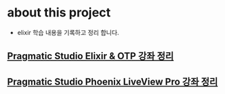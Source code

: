 # about this project

* elixir 학습 내용을 기록하고 정리 합니다.

## [Pragmatic Studio Elixir & OTP 강좌 정리](/servy/README.md)

## [Pragmatic Studio Phoenix LiveView Pro 강좌 정리](/live_view_studio/README.md)





